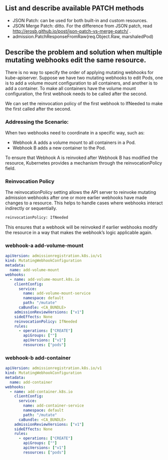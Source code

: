 ## List and describe available PATCH methods
- JSON Patch: can be used for both built-in and custom resources.
- JSON Merge Patch: ditto. For the difference from JSON patch, read http://erosb.github.io/post/json-patch-vs-merge-patch/ .
- admission.PatchResponseFromRaw(req.Object.Raw, marshaledPod)

## Describe the problem and solution when multiple mutating webhooks edit the same resource.

There is no way to specify the order of applying mutating webhooks for kube-apiserver.
Suppose we have two mutating webhooks to edit Pods, one is to add a volume mount configuration to all containers, and another is to add a container. 
To make all containers have the volume mount configuration, the first webhook needs to be called after the second.

We can set the reinvocation policy of the first webhook to IfNeeded to make the first called after the second.

### Addressing the Scenario:
When two webhooks need to coordinate in a specific way, such as:

- Webhook A adds a volume mount to all containers in a Pod.
- Webhook B adds a new container to the Pod.

To ensure that Webhook A is reinvoked after Webhook B has modified the resource, Kubernetes provides a mechanism through the reinvocationPolicy field.

### Reinvocation Policy
The reinvocationPolicy setting allows the API server to reinvoke mutating admission webhooks after one or more earlier webhooks have made changes to a resource. This helps to handle cases where webhooks interact indirectly or sequentially.

```bash
reinvocationPolicy: IfNeeded
```
This ensures that a webhook will be reinvoked if earlier webhooks modify the resource in a way that makes the webhook’s logic applicable again.

### webhook-a add-volume-mount
```yaml
apiVersion: admissionregistration.k8s.io/v1
kind: MutatingWebhookConfiguration
metadata:
  name: add-volume-mount
webhooks:
  - name: add-volume-mount.k8s.io
    clientConfig:
      service:
        name: add-volume-mount-service
        namespace: default
        path: "/mutate"
      caBundle: <CA_BUNDLE>
    admissionReviewVersions: ["v1"]
    sideEffects: None
    reinvocationPolicy: IfNeeded
    rules:
      - operations: ["CREATE"]
        apiGroups: [""]
        apiVersions: ["v1"]
        resources: ["pods"]
```
### webhook-b add-container

```yaml
apiVersion: admissionregistration.k8s.io/v1
kind: MutatingWebhookConfiguration
metadata:
  name: add-container
webhooks:
  - name: add-container.k8s.io
    clientConfig:
      service:
        name: add-container-service
        namespace: default
        path: "/mutate"
      caBundle: <CA_BUNDLE>
    admissionReviewVersions: ["v1"]
    sideEffects: None
    rules:
      - operations: ["CREATE"]
        apiGroups: [""]
        apiVersions: ["v1"]
        resources: ["pods"]
```

